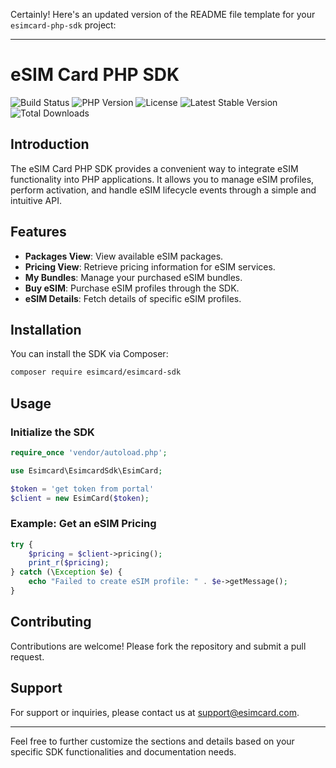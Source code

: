 Certainly! Here's an updated version of the README file template for your `esimcard-php-sdk` project:

---

# eSIM Card PHP SDK

![Build Status](http://img.shields.io/travis/{username}/{repo}.svg?style=flat)
![PHP Version](https://img.shields.io/packagist/php-v/{username}/{repo}.svg)
![License](https://img.shields.io/packagist/l/{username}/{repo}.svg)
![Latest Stable Version](https://img.shields.io/packagist/v/{username}/{repo}.svg)
![Total Downloads](https://img.shields.io/packagist/dt/{username}/{repo}.svg)

## Introduction

The eSIM Card PHP SDK provides a convenient way to integrate eSIM functionality into PHP applications. It allows you to manage eSIM profiles, perform activation, and handle eSIM lifecycle events through a simple and intuitive API.

## Features

- **Packages View**: View available eSIM packages.
- **Pricing View**: Retrieve pricing information for eSIM services.
- **My Bundles**: Manage your purchased eSIM bundles.
- **Buy eSIM**: Purchase eSIM profiles through the SDK.
- **eSIM Details**: Fetch details of specific eSIM profiles.

## Installation

You can install the SDK via Composer:

```bash
composer require esimcard/esimcard-sdk
```

## Usage

### Initialize the SDK

```php
require_once 'vendor/autoload.php';

use Esimcard\EsimcardSdk\EsimCard;

$token = 'get token from portal'
$client = new EsimCard($token);
```

### Example: Get an eSIM Pricing

```php
try {
    $pricing = $client->pricing();
    print_r($pricing);
} catch (\Exception $e) {
    echo "Failed to create eSIM profile: " . $e->getMessage();
}
```

[//]: # (### Documentation)

[//]: # ()
[//]: # (For detailed usage instructions, please refer to the [Documentation]&#40;docs/&#41;.)

## Contributing

Contributions are welcome! Please fork the repository and submit a pull request.

[//]: # ()
[//]: # (## License)

[//]: # ()
[//]: # (This SDK is licensed under the MIT License. See the [LICENSE]&#40;LICENSE&#41; file for more details.)

## Support

For support or inquiries, please contact us at support@esimcard.com.

---

Feel free to further customize the sections and details based on your specific SDK functionalities and documentation needs.